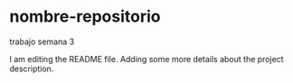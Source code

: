 # nombre-repositorio
trabajo semana 3


I am editing the README file. Adding some more details about the project description.

